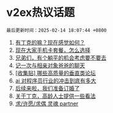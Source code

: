 # v2ex热议话题

`最后更新时间：2025-02-14 18:07:44 +0800`

1. [有丁克的嘛？现在感觉如何？](https://www.v2ex.com/t/1111404)
1. [现在大家手机卡套餐，怎么选择](https://www.v2ex.com/t/1111343)
1. [兄弟们，有个躺平的机会考虑要不要去](https://www.v2ex.com/t/1111415)
1. [记一次与相亲对象爸爸的聊天](https://www.v2ex.com/t/1111487)
1. [[收集贴] 哪些高质量的垂直类论坛](https://www.v2ex.com/t/1111354)
1. [ai 对程序员行业的冲击到底有多大](https://www.v2ex.com/t/1111274)
1. [后续来啦，我们准备订婚了](https://www.v2ex.com/t/1111511)
1. [关于丁克，高龄人士提供一些看法](https://www.v2ex.com/t/1111485)
1. [求/许愿/求偶 灵魂 partner](https://www.v2ex.com/t/1111315)

